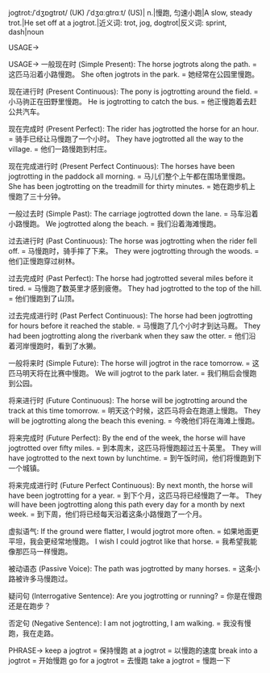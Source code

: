 jogtrot:/ˈdʒɒɡtrɒt/ (UK) /ˈdʒɑːɡtrɑːt/ (US)| n.|慢跑, 匀速小跑|A slow, steady trot.|He set off at a jogtrot.|近义词: trot, jog, dogtrot|反义词: sprint, dash|noun

USAGE->

USAGE->
一般现在时 (Simple Present):
The horse jogtrots along the path. = 这匹马沿着小路慢跑。
She often jogtrots in the park. = 她经常在公园里慢跑。

现在进行时 (Present Continuous):
The pony is jogtrotting around the field. = 小马驹正在田野里慢跑。
He is jogtrotting to catch the bus. = 他正慢跑着去赶公共汽车。

现在完成时 (Present Perfect):
The rider has jogtrotted the horse for an hour. = 骑手已经让马慢跑了一个小时。
They have jogtrotted all the way to the village. = 他们一路慢跑到村庄。

现在完成进行时 (Present Perfect Continuous):
The horses have been jogtrotting in the paddock all morning. = 马儿们整个上午都在围场里慢跑。
She has been jogtrotting on the treadmill for thirty minutes. = 她在跑步机上慢跑了三十分钟。


一般过去时 (Simple Past):
The carriage jogtrotted down the lane. = 马车沿着小路慢跑。
We jogtrotted along the beach. = 我们沿着海滩慢跑。

过去进行时 (Past Continuous):
The horse was jogtrotting when the rider fell off. = 马慢跑时，骑手摔了下来。
They were jogtrotting through the woods. = 他们正慢跑穿过树林。


过去完成时 (Past Perfect):
The horse had jogtrotted several miles before it tired. = 马慢跑了数英里才感到疲倦。
They had jogtrotted to the top of the hill. = 他们慢跑到了山顶。


过去完成进行时 (Past Perfect Continuous):
The horse had been jogtrotting for hours before it reached the stable. = 马慢跑了几个小时才到达马厩。
They had been jogtrotting along the riverbank when they saw the otter. = 他们沿着河岸慢跑时，看到了水獭。


一般将来时 (Simple Future):
The horse will jogtrot in the race tomorrow. = 这匹马明天将在比赛中慢跑。
We will jogtrot to the park later. = 我们稍后会慢跑到公园。


将来进行时 (Future Continuous):
The horse will be jogtrotting around the track at this time tomorrow. = 明天这个时候，这匹马将会在跑道上慢跑。
They will be jogtrotting along the beach this evening. = 今晚他们将在海滩上慢跑。


将来完成时 (Future Perfect):
By the end of the week, the horse will have jogtrotted over fifty miles. = 到本周末，这匹马将慢跑超过五十英里。
They will have jogtrotted to the next town by lunchtime. = 到午饭时间，他们将慢跑到下一个城镇。


将来完成进行时 (Future Perfect Continuous):
By next month, the horse will have been jogtrotting for a year. = 到下个月，这匹马将已经慢跑了一年。
They will have been jogtrotting along this path every day for a month by next week. = 到下周，他们将已经每天沿着这条小路慢跑了一个月。


虚拟语气:
If the ground were flatter, I would jogtrot more often. = 如果地面更平坦，我会更经常地慢跑。
I wish I could jogtrot like that horse. = 我希望我能像那匹马一样慢跑。

被动语态 (Passive Voice): The path was jogtrotted by many horses. = 这条小路被许多马慢跑过。

疑问句 (Interrogative Sentence):  Are you jogtrotting or running? = 你是在慢跑还是在跑步？

否定句 (Negative Sentence): I am not jogtrotting, I am walking. = 我没有慢跑，我在走路。




PHRASE->
keep a jogtrot = 保持慢跑
at a jogtrot = 以慢跑的速度
break into a jogtrot = 开始慢跑
go for a jogtrot = 去慢跑
take a jogtrot = 慢跑一下
